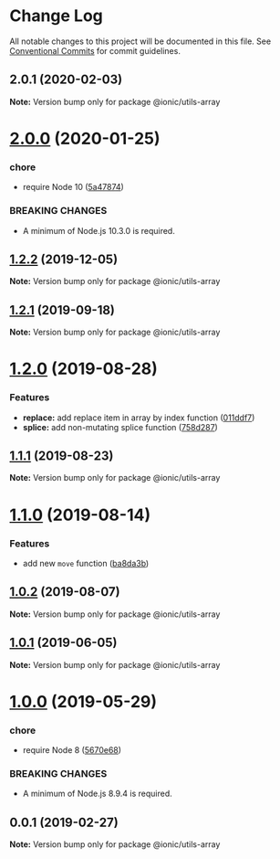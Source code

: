 # Change Log

All notable changes to this project will be documented in this file.
See [Conventional Commits](https://conventionalcommits.org) for commit guidelines.

## 2.0.1 (2020-02-03)

**Note:** Version bump only for package @ionic/utils-array





# [2.0.0](https://github.com/ionic-team/ionic-cli/compare/@ionic/utils-array@1.2.2...@ionic/utils-array@2.0.0) (2020-01-25)


### chore

* require Node 10 ([5a47874](https://github.com/ionic-team/ionic-cli/commit/5a478746c074207b6dc96aa8771f04a606deb1ef))


### BREAKING CHANGES

* A minimum of Node.js 10.3.0 is required.





## [1.2.2](https://github.com/ionic-team/ionic-cli/compare/@ionic/utils-array@1.2.1...@ionic/utils-array@1.2.2) (2019-12-05)

**Note:** Version bump only for package @ionic/utils-array





## [1.2.1](https://github.com/ionic-team/ionic-cli/compare/@ionic/utils-array@1.2.0...@ionic/utils-array@1.2.1) (2019-09-18)

**Note:** Version bump only for package @ionic/utils-array





# [1.2.0](https://github.com/ionic-team/ionic-cli/compare/@ionic/utils-array@1.1.1...@ionic/utils-array@1.2.0) (2019-08-28)


### Features

* **replace:** add replace item in array by index function ([011ddf7](https://github.com/ionic-team/ionic-cli/commit/011ddf7))
* **splice:** add non-mutating splice function ([758d287](https://github.com/ionic-team/ionic-cli/commit/758d287))





## [1.1.1](https://github.com/ionic-team/ionic-cli/compare/@ionic/utils-array@1.1.0...@ionic/utils-array@1.1.1) (2019-08-23)

**Note:** Version bump only for package @ionic/utils-array





# [1.1.0](https://github.com/ionic-team/ionic-cli/compare/@ionic/utils-array@1.0.2...@ionic/utils-array@1.1.0) (2019-08-14)


### Features

* add new `move` function ([ba8da3b](https://github.com/ionic-team/ionic-cli/commit/ba8da3b))





## [1.0.2](https://github.com/ionic-team/ionic-cli/compare/@ionic/utils-array@1.0.1...@ionic/utils-array@1.0.2) (2019-08-07)

**Note:** Version bump only for package @ionic/utils-array





## [1.0.1](https://github.com/ionic-team/ionic-cli/compare/@ionic/utils-array@1.0.0...@ionic/utils-array@1.0.1) (2019-06-05)

**Note:** Version bump only for package @ionic/utils-array





# [1.0.0](https://github.com/ionic-team/ionic-cli/compare/@ionic/utils-array@0.0.1...@ionic/utils-array@1.0.0) (2019-05-29)


### chore

* require Node 8 ([5670e68](https://github.com/ionic-team/ionic-cli/commit/5670e68))


### BREAKING CHANGES

* A minimum of Node.js 8.9.4 is required.





<a name="0.0.1"></a>
## 0.0.1 (2019-02-27)




**Note:** Version bump only for package @ionic/utils-array
